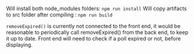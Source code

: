 
Will install both node_modules folders: `npm run install`
Will copy artifacts to src folder after compiling : `npm run build`

`removeExpired()` is currently not connected to the front end, it would be reasonable to periodically call removeExpired() from the back end, to keep it up to date.
Front end will need to check if a poll expired or not, before displaying.
